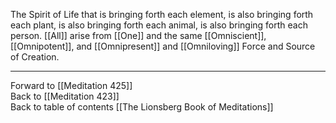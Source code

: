 The Spirit of Life that is bringing forth each element, is also bringing forth each plant, is also bringing forth each animal, is also bringing forth each person. [[All]] arise from [[One]] and the same [[Omniscient]], [[Omnipotent]], and [[Omnipresent]] and [[Omniloving]] Force and Source of Creation. 

___

Forward to [[Meditation 425]]  
Back to [[Meditation 423]]  
Back to table of contents [[The Lionsberg Book of Meditations]]  
